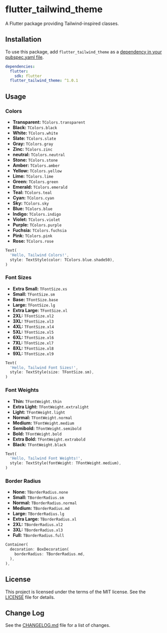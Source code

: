 # flutter_tailwind_theme

A Flutter package providing Tailwind-inspired classes.

## Installation

To use this package, add `flutter_tailwind_theme` as a [dependency in your pubspec.yaml file](https://flutter.dev/docs/development/packages-and-plugins/using-packages).

```yaml
dependencies:
  flutter:
    sdk: flutter
  flutter_tailwind_theme: ^1.0.1
```

## Usage

### Colors

- **Transparent:** `TColors.transparent`
- **Black:** `TColors.black`
- **White:** `TColors.white`
- **Slate:** `TColors.slate`
- **Gray:** `TColors.gray`
- **Zinc:** `TColors.zinc`
- **neutral:** `TColors.neutral`
- **Stone:** `TColors.stone`
- **Amber:** `TColors.amber`
- **Yellow:** `TColors.yellow`
- **Lime:** `TColors.lime`
- **Green:** `TColors.green`
- **Emerald:** `TColors.emerald`
- **Teal:** `TColors.teal`
- **Cyan:** `TColors.cyan`
- **Sky:** `TColors.sky`
- **Blue:** `TColors.blue`
- **Indigo:** `TColors.indigo`
- **Violet:** `TColors.violet`
- **Purple:** `TColors.purple`
- **Fuchsia:** `TColors.fuchsia`
- **Pink:** `TColors.pink`
- **Rose:** `TColors.rose`

```dart
Text(
  'Hello, Tailwind Colors!',
  style: TextStyle(color: TColors.blue.shade50),
)
```

### Font Sizes

- **Extra Small:** `TFontSize.xs`
- **Small:** `TFontSize.sm`
- **Base:** `TFontSize.base`
- **Large:** `TFontSize.lg`
- **Extra Large:** `TFontSize.xl`
- **2XL:** `TFontSize.xl2`
- **3XL:** `TFontSize.xl3`
- **4XL:** `TFontSize.xl4`
- **5XL:** `TFontSize.xl5`
- **6XL:** `TFontSize.xl6`
- **7XL:** `TFontSize.xl7`
- **8XL:** `TFontSize.xl8`
- **9XL:** `TFontSize.xl9`

```dart
Text(
  'Hello, Tailwind Font Sizes!',
  style: TextStyle(size: TFontSize.sm),
)
```


### Font Weights

- **Thin:** `TFontWeight.thin`
- **Extra Light:** `TFontWeight.extralight`
- **Light:** `TFontWeight.light`
- **Normal:** `TFontWeight.normal`
- **Medium:** `TFontWeight.medium`
- **Semibold:** `TFontWeight.semibold`
- **Bold:** `TFontWeight.bold`
- **Extra Bold:** `TFontWeight.extrabold`
- **Black:** `TFontWeight.black`

```dart
Text(
  'Hello, Tailwind Font Weights!',
  style: TextStyle(fontWeight: TFontWeight.medium),
)
```

### Border Radius

- **None:** `TBorderRadius.none`
- **Small:** `TBorderRadius.sm`
- **Normal:** `TBorderRadius.normal`
- **Medium:** `TBorderRadius.md`
- **Large:** `TBorderRadius.lg`
- **Extra Large:** `TBorderRadius.xl`
- **2XL:** `TBorderRadius.xl2`
- **3XL:** `TBorderRadius.xl3`
- **Full:** `TBorderRadius.full`

```dart
Container(
  decoration: BoxDecoration(
    borderRadius: TBorderRadius.md,
  ),
),
```


## License

This project is licensed under the terms of the MIT license. See the [LICENSE](LICENSE) file for details.

## Change Log

See the [CHANGELOG.md](CHANGELOG.md) file for a list of changes.
